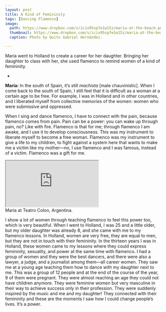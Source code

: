 ```yaml
---
layout: post
title: A Kind of Femininity
tags: [Dancing Flamenco]
image: 
  path: https://www.dropbox.com/s/icix95spfe1w15z/maria-at-the-beach.png?raw=1
  thumbnail: https://www.dropbox.com/s/icix95spfe1w15z/maria-at-the-beach.png?raw=1
  caption: Photo by Quito Gabriel Hernández. 

---
```


Maria went to Holland to create a career for her daughter. Bringing her daughter to class with her, she used flamenco to remind women of a kind of femininity. 

<!--more-->

-

**Maria:** In the south of Spain, it’s still *machista* [male chauvinistic]. When I come back to the south of Spain, I still feel that it is difficult as a woman at a certain age to be free. For example, I was in Holland and in other countries, and I liberated myself from collective memories of the women: women who were submissive and oppressed. 

When I sing and dance flamenco, I have to connect with the pain, because flamenco comes from pain. Pain can be a power: you can wake up through pain, no? Like with fire. Flamenco is that for me; through flamenco I am awake, and I use it to develop consciousness. This was my instrument to liberate myself to become a free woman. Flamenco was my instrument to give a life to my children, to fight against a system here that wants to make me a victim like my mother—no, I use flamenco and I was famous, instead of a victim. Flamenco was a gift for me.

<div class="responsive-embed responsive-embed-16by9">
  <iframe class="responsive-embed-item" src="https://www.youtube.com/embed/VSy-C49OkzI"></iframe>
</div>
 <figcaption>Maria at Teatro Colon, Argentina.</figcaption>

I show a lot of women through teaching flamenco to feel this power too, which is very beautiful. When I went to Holland, I was 25 and a little older, but my older daughter was already 8, and she came with me to my flamenco lessons. In Holland, women are very free, they are equal to men, but they are not in touch with their femininity. In the thirteen years I was in Holland, these women came to my lessons where they could express femininity, sexuality, and power at the same time with flamenco. I had a group of women and they were the best dancers, and there were also a lawyer, a judge, and a journalist among them—all career women. They saw me at a young age teaching them how to dance with my daughter next to me. This was a group of 12 people and at the end of the course of the year, 9 of them were pregnant. They were almost reaching an age they could not have children anymore. They were feminine women but very masculine in their way to achieve success only in their profession. They were suddenly inspired by the music and me and my daughter! They connected with their femininity and these are the moments I saw how I could change people’s lives. It’s a power.

